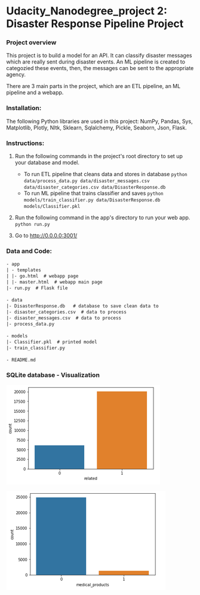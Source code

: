 # Udacity_Nanodegree_project 2: Disaster Response Pipeline Project

### Project overview
This project is to build a model for an API. It can classify disaster messages which are really sent during disaster events. An ML pipeline is created to categozied these events, then, the messages can be sent to the appropriate agency.

There are 3 main parts in the project, which are an ETL pipeline, an ML pipeline and a webapp.

### Installation:
The following Python libraries are used in this project: NumPy, Pandas, Sys, Matplotlib, Plotly, Nltk, Sklearn, Sqlalchemy, Pickle, Seaborn, Json, Flask.

### Instructions:
1. Run the following commands in the project's root directory to set up your database and model.

    - To run ETL pipeline that cleans data and stores in database
        `python data/process_data.py data/disaster_messages.csv data/disaster_categories.csv data/DisasterResponse.db`
    - To run ML pipeline that trains classifier and saves
        `python models/train_classifier.py data/DisasterResponse.db models/Classifier.pkl`

2. Run the following command in the app's directory to run your web app.
        `python run.py`

3. Go to http://0.0.0.0:3001/

### Data and Code:
    - app
    | - templates
    | |- go.html  # webapp page
    | |- master.html  # webapp main page
    |- run.py  # Flask file

    - data
    |- DisasterResponse.db   # database to save clean data to
    |- disaster_categories.csv  # data to process 
    |- disaster_messages.csv  # data to process
    |- process_data.py

    - models
    |- Classifier.pkl  # printed model 
    |- train_classifier.py

    - README.md
    
 ### SQLite database - Visualization
 ![alt text](https://github.com/giangpham1210/Udacity_Nanodegree_proj2/blob/30a2a85dcca8f5878eb68978936fe2f2cde23635/prj2_plot.PNG)
 
 ![alt text](prj2_plot2.PNG)
